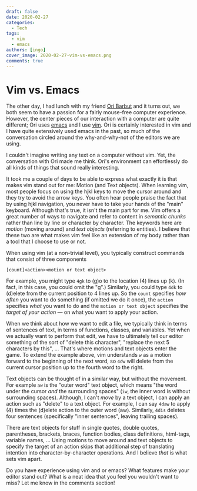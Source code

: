 ```yaml
---
draft: false
date: 2020-02-27
categories:
  - Tech
tags:
  - vim
  - emacs
authors: [ingo]
cover_image: 2020-02-27-vim-vs-emacs.png
comments: true
---
```

# Vim vs. Emacs

The other day, I had lunch with my friend [Ori Barbut](https://www.oribarbut.com/) and it turns out, we both seem to have a passion for a fairly mouse-free computer experience. However, the center pieces of our interaction with a computer are quite different; Ori uses [emacs](https://www.gnu.org/software/emacs/) and I use [vim](https://www.vim.org/). Ori is certainly interested in vim and I have quite extensively used emacs in the past, so much of the conversation circled around the why-and-why-not of the editors we are using.

I couldn't imagine writing any text on a computer without vim. Yet, the conversation with Ori made me think. Ori's environment can effortlessly do all kinds of things that sound really interesting.

<!-- more -->

It took me a couple of days to be able to express what exactly it is that makes vim stand out for me: Motion (and Text objects). When learning vim, most people focus on using the hjkl keys to move the cursor around and they try to avoid the arrow keys. You often hear people praise the fact that by using hjkl navigation, you never have to take your hands of the "main" keyboard. Although that's true, it isn't the main part for me. Vim offers a great number of ways to navigate and refer to content in *semantic chunks* rather than line by line or character by character. The keywords here are *motion* (moving around) and *text objects* (referring to entities). I believe that these two are what makes vim feel like an extension of my body rather than a tool that I choose to use or not.

When using vim (at a non-trivial level), you typically construct commands that consist of three components

    [count]<action><motion or text object>

For example, you might type `4gk` to (g)o to the location (4) lines up (k). (In fact, in this case, you could omit the "g".)
Similarly, you could type `4dk` to (d)elete from the current position to 4 lines up.
So the `count` specifies *how often* you want to do something (if omitted we do it once), the `action` specifies *what* you want to do and the `motion or text object` specifies the *target of your action* &mdash; on what you want to apply your action.

When we think about how we want to edit a file, we typically think in terms of sentences of text, in terms of functions, classes, and variables. Yet when we actually want to perform that edit, we have to ultimately tell our editor something of the sort of "delete this character", "replace the next 5 characters by this", ... That's where motions and text objects enter the game. To extend the example above, vim understands `w` as a motion forward to the beginning of the next word, so `4dw` will delete from the current cursor position up to the fourth word to the right.

Text objects can be thought of in a similar way, but without the movement. For example `aw` is the "outer word" text object, which means "the word under the cursor *and* the surrounding spaces" (`iw`, the inner word is without surrounding spaces). Although, I can't *move* by a text object, I can apply an action such as "delete" to a text object. For example, I can say `4daw` to apply (4) times the (d)elete action to the outer word (aw). Similarly, `4dis` deletes four sentences (specifically "inner sentences", leaving trailing spaces).

There are text objects for stuff in single quotes, double quotes, parentheses, brackets, braces, function bodies, class definitions, html-tags, variable names, ... Using motions to move around and text objects to specify the target of an action skips that additional step of translating intention into character-by-character operations. And I believe *that* is what sets vim apart.

Do you have experience using vim and or emacs? What features make your editor stand out? What is a neat idea that you feel you wouldn't want to miss? Let me know in the comments section!
